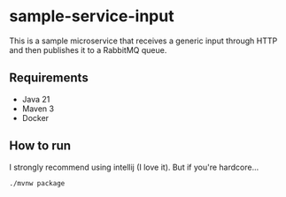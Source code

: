 # sample-service-input
This is a sample microservice that receives a generic input through HTTP and then publishes it to a RabbitMQ queue.

## Requirements
- Java 21
- Maven 3
- Docker

## How to run
I strongly recommend using intellij (I love it). But if you're hardcore...

```bash
./mvnw package
```